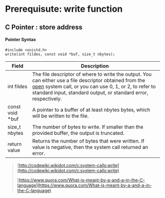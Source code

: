 # Prerequisute: write function

## C Pointer : store address

#### Pointer Syntax

```
#include <unistd.h>
write(int fildes, const void *buf, size_t nbytes);
```

| Field            | Description                                                                                                                                                                                                                                                                            |
| ---------------- | -------------------------------------------------------------------------------------------------------------------------------------------------------------------------------------------------------------------------------------------------------------------------------------- |
| int fildes       | The file descriptor of where to write the output. You can either use a file descriptor obtained from the [open](http://codewiki.wikidot.com/c:system-calls:open) system call, or you can use 0, 1, or 2, to refer to standard input, standard output, or standard error, respectively. |
| const void \*buf | A pointer to a buffer of at least nbytes bytes, which will be written to the file.                                                                                                                                                                                                     |
| size\_t nbytes   | The number of bytes to write. If smaller than the provided buffer, the output is truncated.                                                                                                                                                                                            |
| return value     | Returns the number of bytes that were written. If value is negative, then the system call returned an error.                                                                                                                                                                           |

> [http://codewiki.wikidot.com/c:system-calls:write](http://codewiki.wikidot.com/c:system-calls:write)
>
> [https://www.quora.com/What-is-meant-by-a-and-a-in-the-C-language](https://www.quora.com/What-is-meant-by-a-and-a-in-the-C-language)
